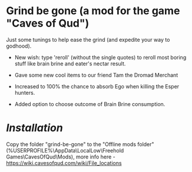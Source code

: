 # Grind be gone (a mod for the game "Caves of Qud")

Just some tunings to help ease the grind (and expedite your way to godhood).

- New wish: type 'reroll' (without the single quotes) to reroll most boring stuff like brain brine and eater's nectar result.

- Gave some new cool items to our friend Tam the Dromad Merchant

- Increased to 100% the chance to absorb Ego when killing the Esper hunters.

- Added option to choose outcome of Brain Brine consumption.

# *Installation* 

Copy the folder "grind-be-gone" to the "Offline mods folder" (%USERPROFILE%\AppData\LocalLow\Freehold Games\CavesOfQud\Mods), more info here - https://wiki.cavesofqud.com/wiki/File_locations
